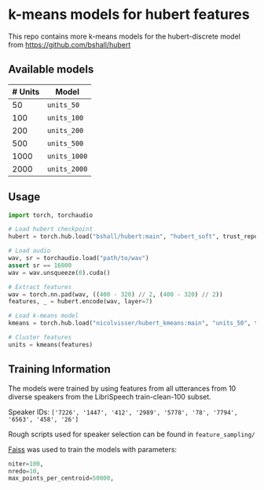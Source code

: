 # k-means models for hubert features

This repo contains more k-means models for the hubert-discrete model from https://github.com/bshall/hubert

## Available models

| # Units | Model        |
| ------- | ------------ |
| 50      | `units_50`   |
| 100     | `units_100`  |
| 200     | `units_200`  |
| 500     | `units_500`  |
| 1000    | `units_1000` |
| 2000    | `units_2000` |

## Usage

```python
import torch, torchaudio

# Load hubert checkpoint
hubert = torch.hub.load("bshall/hubert:main", "hubert_soft", trust_repo=True).cuda()

# Load audio
wav, sr = torchaudio.load("path/to/wav")
assert sr == 16000
wav = wav.unsqueeze(0).cuda()

# Extract features
wav = torch.nn.pad(wav, ((400 - 320) // 2, (400 - 320) // 2))
features, _ = hubert.encode(wav, layer=7)

# Load k-means model
kmeans = torch.hub.load("nicolvisser/hubert_kmeans:main", "units_50", trust_repo=True).cuda()

# Cluster features
units = kmeans(features)


```

## Training Information

The models were trained by using features from all utterances from 10 diverse speakers from the LibriSpeech train-clean-100 subset.

Speaker IDs: `['7226', '1447', '412', '2989', '5778', '78', '7794', '6563', '458', '26']`

Rough scripts used for speaker selection can be found in `feature_sampling/`

[Faiss](https://github.com/facebookresearch/faiss) was used to train the models with parameters:

```python
niter=100,
nredo=10,
max_points_per_centroid=50000,
```
